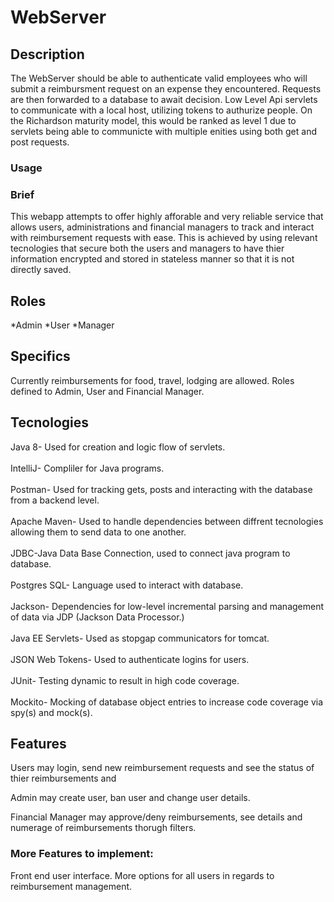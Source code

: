 # WebServer

## Description
The WebServer should be able to authenticate valid employees who will submit a reimbursment request on an expense they encountered. Requests are then forwarded to a database to await decision. Low Level Api servlets to communicate with a local host, utilizing tokens to authurize people. On the Richardson maturity model, this would be ranked as level 1 due to servlets being able to communicte with multiple enities using both get and post requests.
### Usage

### Brief
This webapp attempts to offer highly afforable and very reliable service that allows users, administrations and financial managers to track and interact with reimbursement requests with ease. This is achieved by using relevant tecnologies that secure both the users and managers to have thier information encrypted and stored in  stateless manner so that it is not directly saved. 

## Roles
*Admin
*User
*Manager

## Specifics
Currently  reimbursements for food, travel, lodging are allowed.
Roles defined to Admin, User and Financial Manager.

## Tecnologies
Java 8- Used for creation and logic flow of servlets.
<br/>
<br/>
IntelliJ- Compliler for Java programs.
<br/>
<br/>
Postman- Used for tracking gets, posts and interacting with the database from a backend level.
<br/>
<br/>
Apache Maven- Used to handle dependencies between diffrent tecnologies allowing them to send data to one another.
<br/>
<br/>
JDBC-Java Data Base Connection, used to connect java program to database.
<br/>
<br/>
Postgres SQL- Language used to interact with database.
<br/>
<br/>
Jackson- Dependencies for low-level incremental parsing and management of data via JDP (Jackson Data Processor.)
<br/>
<br/>
Java EE Servlets- Used as stopgap communicators for tomcat.
<br/>
<br/>
JSON Web Tokens- Used to authenticate logins for users.
<br/>
<br/>
JUnit- Testing dynamic to result in high code coverage.
<br/>
<br/>
Mockito- Mocking of database object entries to increase code coverage via spy(s) and mock(s).
<br/>

## Features
Users may login, send new reimbursement requests and see the status of thier reimbursements and 
   

Admin may create user, ban user and change user details.
   
   
Financial Manager may approve/deny reimbursements, see details and numerage of reimbursements thorugh filters.



### More Features to implement:
Front end user interface.
More options for all users in regards to reimbursement management.
